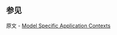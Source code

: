 ## 参见

原文 - [Model Specific Application Contexts]( https://docs.mongodb.com/manual/applications/data-models-applications/ )

